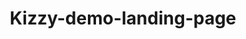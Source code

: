 # Kizzy-demo-landing-page
<!DOCTYPE html>
<html lang="en">
<head>
    <meta charset="UTF-8">
    <meta name="viewport" content="width=device-width, initial-scale=1.0">
    <title>Proposal Master Academy - Win 5-Figure Government Contracts</title>
    <style>
        * {
            margin: 0;
            padding: 0;
            box-sizing: border-box;
        }
        
        body {
            font-family: 'Georgia', serif;
            line-height: 1.6;
            color: #333;
            background: #fff;
        }
        
        .container {
            max-width: 800px;
            margin: 0 auto;
            padding: 20px;
        }
        
        .preheader {
            text-align: center;
            background: #1a365d;
            color: #fff;
            padding: 15px;
            font-size: 16px;
            font-weight: bold;
        }
        
        .hero {
            text-align: center;
            padding: 40px 20px;
            background: linear-gradient(135deg, #667eea 0%, #764ba2 100%);
            color: white;
        }
        
        .hero h1 {
            font-size: 42px;
            line-height: 1.2;
            margin-bottom: 20px;
            font-weight: bold;
        }
        
        .hero h2 {
            font-size: 24px;
            margin-bottom: 30px;
            font-weight: normal;
            opacity: 0.9;
        }
        
        .vsl-container {
            margin: 30px 0;
        }
        
        .vsl-icon {
            display: inline-block;
            position: relative;
            background: #000;
            border-radius: 15px;
            padding: 60px 40px;
            margin-bottom: 15px;
            cursor: pointer;
            transition: transform 0.3s ease;
        }
        
        .vsl-icon:hover {
            transform: scale(1.05);
        }
        
        .play-button {
            width: 80px;
            height: 80px;
            background: rgba(255,255,255,0.9);
            border-radius: 50%;
            position: relative;
            margin: 0 auto;
        }
        
        .play-button::after {
            content: '';
            width: 0;
            height: 0;
            border-left: 25px solid #333;
            border-top: 15px solid transparent;
            border-bottom: 15px solid transparent;
            position: absolute;
            top: 50%;
            left: 55%;
            transform: translate(-50%, -50%);
        }
        
        .vsl-text {
            color: #fff;
            font-size: 18px;
            font-weight: bold;
        }
        
        .cta-button {
            background: #e53e3e;
            color: white;
            padding: 18px 35px;
            font-size: 20px;
            font-weight: bold;
            border: none;
            border-radius: 8px;
            cursor: pointer;
            text-decoration: none;
            display: inline-block;
            margin: 20px 0;
            transition: background 0.3s ease;
            box-shadow: 0 4px 15px rgba(229, 62, 62, 0.3);
        }
        
        .cta-button:hover {
            background: #c53030;
            transform: translateY(-2px);
        }
        
        .section {
            padding: 60px 20px;
            margin: 40px 0;
        }
        
        .section h3 {
            font-size: 32px;
            color: #2d3748;
            margin-bottom: 30px;
            text-align: center;
            line-height: 1.3;
        }
        
        .section p {
            font-size: 18px;
            margin-bottom: 20px;
            color: #4a5568;
        }
        
        .highlight {
            background: #fed7d7;
            padding: 2px 6px;
            border-radius: 4px;
            color: #c53030;
            font-weight: bold;
        }
        
        .bold {
            font-weight: bold;
            color: #2d3748;
        }
        
        .caps {
            text-transform: uppercase;
            letter-spacing: 1px;
        }
        
        .italic {
            font-style: italic;
        }
        
        .testimonial {
            background: #f7fafc;
            padding: 30px;
            border-left: 5px solid #4299e1;
            margin: 30px 0;
            border-radius: 8px;
        }
        
        .bullet-point {
            margin: 15px 0;
            padding-left: 20px;
            position: relative;
        }
        
        .bullet-point::before {
            content: "→";
            position: absolute;
            left: 0;
            color: #e53e3e;
            font-weight: bold;
        }
        
        .value-stack {
            background: #edf2f7;
            padding: 30px;
            border-radius: 12px;
            margin: 30px 0;
        }
        
        .value-item {
            display: flex;
            justify-content: space-between;
            margin: 15px 0;
            padding: 10px 0;
            border-bottom: 1px solid #cbd5e0;
        }
        
        .value-item:last-child {
            border-bottom: none;
            font-weight: bold;
            font-size: 20px;
            color: #e53e3e;
        }
        
        .faq {
            background: #f7fafc;
            padding: 30px;
            border-radius: 12px;
            margin: 20px 0;
        }
        
        .faq h4 {
            color: #2d3748;
            margin-bottom: 15px;
            font-size: 20px;
        }
        
        .guarantee-box {
            background: #c6f6d5;
            border: 2px solid #48bb78;
            padding: 30px;
            border-radius: 12px;
            text-align: center;
            margin: 30px 0;
        }
        
        .urgency-box {
            background: #fed7d7;
            border: 2px solid #e53e3e;
            padding: 25px;
            border-radius: 8px;
            margin: 30px 0;
            text-align: center;
        }
        
        @media (max-width: 768px) {
            .hero h1 {
                font-size: 32px;
            }
            
            .hero h2 {
                font-size: 20px;
            }
            
            .section h3 {
                font-size: 26px;
            }
            
            .container {
                padding: 10px;
            }
        }
    </style>
</head>
<body>
    <!-- PREHEADER -->
    <div class="preheader">
        Attention: Former Military, Government Employees, 9-5 Professionals & Entrepreneurs Ready to Win Government Contracts
    </div>

    <!-- HERO SECTION -->
    <div class="hero">
        <div class="container">
            <h1>Win 5 & 6-Figure Government Contracts in the Next 90 Days Using Our Proven 3-Pillar Success Formula</h1>
            
            <h2>Even if you've never written a proposal before, have zero staff, and don't know where to start with government contracting</h2>
            
            <div class="vsl-container">
                <a href="https://docs.google.com/document/d/1vvNKBiIh0GS1Ejf3Wp5mXiLEn_EkSH77t7kQzKRSi70/edit?usp=sharing" class="vsl-icon">
                    <div class="play-button"></div>
                </a>
                <div class="vsl-text">Click Here To See The: VSL I WROTE FOR YOU</div>
            </div>
            
            <a href="#offer" class="cta-button">GET INSTANT ACCESS NOW!</a>
        </div>
    </div>

    <div class="container">
        <!-- PROBLEM IDENTIFICATION -->
        <div class="section">
            <h3>Why Smart Professionals Are Stuck Spinning Their Wheels in Government Contracting Hell...</h3>
            
            <p>You see those massive contract announcements...</p>
            
            <p><span class="bold">$50,000 for IT services.</span></p>
            
            <p><span class="bold">$150,000 for consulting work.</span></p>
            
            <p><span class="bold">$300,000 for training programs.</span></p>
            
            <p>And you think: <span class="italic">"I could do that work with my eyes closed."</span></p>
            
            <p>But then you dive into the actual bidding process and...</p>
            
            <p><span class="highlight">Your head starts spinning.</span></p>
            
            <p>Endless paperwork that looks like it's written in another language.</p>
            
            <p>Forms with acronyms you've never heard of: <span class="caps">SF1449, RFPs, RFQs, RFIs, NAICS codes...</span></p>
            
            <p>Rules that change faster than you can learn them.</p>
            
            <p>And the worst part?</p>
            
            <p>You spend <span class="bold">weeks</span> crafting what you think is the perfect proposal...</p>
            
            <p>Only to get a rejection letter that doesn't even explain why you lost.</p>
            
            <p>Meanwhile, you're watching other companies—some with less experience than you—walking away with contract after contract.</p>
            
            <p>You've tried the free webinars that promise "insider secrets" but leave you with more questions than answers...</p>
            
            <p>You've bought courses that teach you the basics but never show you how to actually <span class="italic">win</span>...</p>
            
            <p>And you've wasted money on consultants who give you generic advice that could apply to anyone.</p>
            
            <p>Here's what happens if you keep going down this path:</p>
            
            <p>You'll burn through months of your life writing proposals that get tossed in the trash.</p>
            
            <p>You'll start doubting whether you're cut out for this at all.</p>
            
            <p>And worst of all... you'll watch <span class="bold">billions of dollars</span> in government contracts go to your competitors while you're still trying to figure out the basics.</p>
            
            <p>But what if I told you there's a completely different way?</p>
        </div>

        <!-- ORIGIN STORY -->
        <div class="section">
            <h3>How I Went From Government Contracting Zero to $50 Million in Wins (And Why Everything You've Been Taught is Wrong)</h3>
            
            <p>Three years ago, I was exactly where you are right now.</p>
            
            <p>Staring at a government RFP that might as well have been written in hieroglyphics.</p>
            
            <p>I had the skills. I had the experience. But I didn't have the <span class="italic">system</span>.</p>
            
            <p>After my fourth rejection in a row—each one a gut punch that made me question everything—I realized something critical:</p>
            
            <p><span class="bold">The problem wasn't my qualifications.</span></p>
            
            <p><span class="bold">The problem was that nobody had taught me how evaluators actually think.</span></p>
            
            <p>See, everyone focuses on what YOU want to say in your proposal.</p>
            
            <p>But winning proposals are written for what <span class="caps">THEY</span> need to hear.</p>
            
            <p>So I started studying every winning proposal I could get my hands on.</p>
            
            <p>I analyzed the language patterns...</p>
            
            <p>The structure...</p>
            
            <p>The psychological triggers that made evaluators stop and pay attention.</p>
            
            <p>And I discovered something that changed everything:</p>
            
            <p>Government contracting isn't about having the best product or the lowest price.</p>
            
            <p><span class="highlight">It's about speaking the evaluator's language and following a precise formula that makes your proposal impossible to ignore.</span></p>
            
            <p>Once I cracked this code, everything shifted.</p>
            
            <p>My win rate jumped from 12% to over 60%.</p>
            
            <p>I stopped spending weeks on proposals that went nowhere and started focusing only on the opportunities where I had a real shot.</p>
            
            <p>In the last three years, this system has generated over <span class="bold">$50 million</span> in contract wins.</p>
            
            <p>And now I'm going to show you exactly how it works.</p>
        </div>

        <!-- SOLUTION REVELATION -->
        <div class="section">
            <h3>The 3-Pillar Success Formula That's Helping Complete Beginners Win Their First 6-Figure Contracts</h3>
            
            <p>Here's what I discovered after analyzing hundreds of winning proposals:</p>
            
            <p>Every successful government contractor follows the same three-step process.</p>
            
            <p>I call it the <span class="bold">3-Pillar Success Formula</span>:</p>
            
            <p><span class="caps bold">PILLAR 1: LEAD GENERATION ON AUTOPILOT</span></p>
            
            <p>Most people waste time hunting through random contract databases hoping to stumble across something good.</p>
            
            <p>Instead, you'll learn the exact targeting strategies that bring lucrative opportunities directly to you.</p>
            
            <p>You'll know how to identify the contracts you can actually win <span class="italic">before</span> you waste a single hour writing proposals.</p>
            
            <p>And you'll have a system for reaching decision-makers that gets you remembered when new opportunities arise.</p>
            
            <p><span class="caps bold">PILLAR 2: PROPOSAL WRITING THAT GRABS EVALUATORS BY THE THROAT</span></p>
            
            <p>This is where most people fail.</p>
            
            <p>They write proposals like college essays instead of persuasive sales documents.</p>
            
            <p>You'll learn the exact psychological triggers that make evaluators slow down and pay attention to YOUR proposal instead of skimming past it.</p>
            
            <p>Plus, you'll get the word-for-word templates and frameworks that have won millions in contracts.</p>
            
            <p><span class="caps bold">PILLAR 3: BIDDING LIKE A BOSS</span></p>
            
            <p>This is about more than just competitive pricing.</p>
            
            <p>You'll master the compliance checklists that keep you from getting disqualified over tiny technical errors.</p>
            
            <p>You'll learn the insider pricing strategies that let you win without being the cheapest.</p>
            
            <p>And you'll have time-saving tools that let you manage multiple proposals simultaneously without losing your mind.</p>
            
            <p>Here's what happens when you combine all three pillars:</p>
            
            <div class="bullet-point">You stop wasting time on contracts you'll never win and focus only on your sweet spot opportunities</div>
            
            <div class="bullet-point">Your proposals start getting noticed and remembered by evaluators who see hundreds of boring submissions</div>
            
            <div class="bullet-point">You build a reputation as a reliable contractor, which leads to repeat business and referrals</div>
            
            <div class="bullet-point">Your win rate jumps from the industry average of 20% to 60% or higher</div>
            
            <div class="bullet-point">You create a steady stream of recurring revenue that doesn't depend on one big client</div>
            
            <p>But here's the thing...</p>
            
            <p>Learning this system on your own could take you years of trial and error.</p>
            
            <p>And every month you spend figuring it out is another month of missed opportunities.</p>
            
            <p>That's why I've packaged everything into a complete training system that gives you the shortcuts I wish I'd had when I started.</p>
        </div>

        <!-- PRODUCT INTRODUCTION -->
        <div class="section">
            <h3>Introducing the Proposal Master Academy: Everything You Need to Start Winning Government Contracts in the Next 90 Days</h3>
            
            <p>This isn't another generic course that leaves you hanging with theory and good luck wishes.</p>
            
            <p>The Proposal Master Academy is a complete implementation system designed to take you from government contracting newbie to confident contract winner.</p>
            
            <p>Every module, every template, every checklist has been battle-tested on real contracts worth millions of dollars.</p>
            
            <p>Here's what makes this different from everything else you've seen:</p>
            
            <p><span class="bold">Instead of generic proposal advice...</span> you get the exact templates and frameworks I used to win $50 million in contracts.</p>
            
            <p><span class="bold">Instead of surface-level tips...</span> you get deep-dive training on the psychology of government evaluators and exactly what makes them say "yes."</p>
            
            <p><span class="bold">Instead of leaving you to figure it out alone...</span> you get lifetime access to a community of contractors who are implementing the same strategies.</p>
            
            <p><span class="bold">Instead of outdated information...</span> you get continuously updated content that keeps pace with changing regulations and requirements.</p>
            
            <p>This is the same system that helped:</p>
            
            <p>→ A retired military officer win his first $180,000 consulting contract within 60 days</p>
            
            <p>→ A corporate executive transition to government contracting and land three contracts in her first year</p>
            
            <p>→ A small business owner go from zero government experience to $2.3 million in contract wins</p>
            
            <p>Now it's your turn.</p>
        </div>

        <!-- OFFER STRUCTURE -->
        <div class="section">
            <h3>Here's Everything You Get Inside the Proposal Master Academy</h3>
            
            <div class="value-stack">
                <div class="value-item">
                    <span><strong>Complete A-to-Z Government Contracting Training</strong> - Every stage from initial research to contract award, with nothing left to guesswork</span>
                    <span>$2,500 Value</span>
                </div>
                
                <div class="value-item">
                    <span><strong>7 Contract Type Swipe Files</strong> - Word-for-word examples showing the differences between state vs federal, RFPs vs RFQs vs RFIs</span>
                    <span>$1,200 Value</span>
                </div>
                
                <div class="value-item">
                    <span><strong>SF1449 & Compliance Checklists</strong> - Never get disqualified on a technicality again with our paint-by-numbers approach</span>
                    <span>$800 Value</span>
                </div>
                
                <div class="value-item">
                    <span><strong>AI-Powered Proposal Writing Tools</strong> - Cut your writing time in half while creating more compelling proposals</span>
                    <span>$1,500 Value</span>
                </div>
                
                <div class="value-item">
                    <span><strong>Plug-and-Play Canva Proposal Templates</strong> - Professional-looking proposals that stand out from the boring competition</span>
                    <span>$900 Value</span>
                </div>
                
                <div class="value-item">
                    <span><strong>Evaluator-Grabbing Executive Summary Framework</strong> - The secret structure that makes evaluators stop and read your entire proposal</span>
                    <span>$1,200 Value</span>
                </div>
                
                <div class="value-item">
                    <span><strong>Pricing Mastery Module + Case Studies</strong> - Win contracts without being the cheapest bidder</span>
                    <span>$1,800 Value</span>
                </div>
                
                <div class="value-item">
                    <span><strong>Real Winning Proposals</strong> - Actual examples from million-dollar wins (confidential info redacted)</span>
                    <span>$2,200 Value</span>
                </div>
                
                <div class="value-item">
                    <span><strong>Private Kajabi Community Access</strong> - Get answers, feedback, and network with other successful contractors</span>
                    <span>$1,500 Value</span>
                </div>
                
                <div class="value-item">
                    <span><strong>Lifetime Updates & Access</strong> - Stay current as regulations and requirements change</span>
                    <span>$3,000 Value</span>
                </div>
                
                <div class="value-item">
                    <span><strong>Multiple Proposal Management System</strong> - Handle dozens of opportunities without dropping the ball</span>
                    <span>$1,200 Value</span>
                </div>
                
                <div class="value-item">
                    <span><strong>Lead Generation Autopilot Training</strong> - Never run out of opportunities to bid on</span>
                    <span>$2,400 Value</span>
                </div>
                
                <div class="value-item">
                    <span><strong>Bonus: Technical Writing Mastery</strong> - Write proposals that sound professional even if you're not a natural writer</span>
                    <span>$1,500 Value</span>
                </div>
                
                <div class="value-item">
                    <span><strong>Total Value:</strong></span>
                    <span>$22,600+</span>
                </div>
            </div>
            
            <p>But you won't pay anywhere near that today.</p>
            
            <p>Because I remember what it was like starting out...</p>
            
            <p>Struggling to make sense of the government contracting maze...</p>
            
            <p>Watching opportunities slip away because I didn't know the rules of the game.</p>
            
            <p>I don't want cost to be the reason you miss out on changing your financial future.</p>
            
            <p>So when you join today, your investment is just <span class="bold highlight">$447</span>.</p>
            
            <p>That's less than most people spend on a weekend getaway.</p>
            
            <p>And it's a fraction of what you'll make on your first winning contract.</p>
            
            <div class="guarantee-box">
                <h4>My Personal 60-Day Success Guarantee</h4>
                <p>I'm so confident this system will work for you that I'm offering a complete 60-day money-back guarantee.</p>
                
                <p>Go through the training. Implement the strategies. Use the templates and tools.</p>
                
                <p>If you don't see a clear path to winning your first government contract within 60 days, I'll refund every penny.</p>
                
                <p>No questions asked. No hoops to jump through.</p>
            </div>
            
            <div class="urgency-box">
                <h4><span class="caps">Limited Time Bonus</span></h4>
                <p>The first 100 people to join this month also get my <span class="bold">"Million-Dollar Mindset"</span> bonus module...</p>
                
                <p>Where I break down the exact mental frameworks that separate 6-figure contractors from everyone else.</p>
                
                <p>This bonus disappears at midnight on the last day of the month.</p>
                
                <p><span class="bold">Current enrollment count: 73/100 spots filled</span></p>
            </div>
            
            <a href="#" class="cta-button">JOIN THE PROPOSAL MASTER ACADEMY FOR JUST $447</a>
        </div>

        <!-- FAQ SECTION -->
        <div class="section">
            <h3>The Most Common Questions I Get Asked (And Why They Actually Point to Why You NEED This System)</h3>
            
            <div class="faq">
                <h4>Q: "I've never written a government proposal before. Is this too advanced for me?"</h4>
                <p>This is exactly why you need this system NOW.</p>
                
                <p>The longer you wait, the more bad habits you'll develop trying to figure it out on your own.</p>
                
                <p>I designed this specifically for beginners because I remember how overwhelming it felt when I started.</p>
                
                <p>You'll learn the right way from day one, which means you won't waste months unlearning incorrect approaches.</p>
            </div>
            
            <div class="faq">
                <h4>Q: "How do I compete against big companies with more resources?"</h4>
                <p>This question tells me you don't understand how government contracting actually works.</p>
                
                <p>Big companies have big overhead. They're slow to respond and often submit cookie-cutter proposals.</p>
                
                <p>Small businesses and solo contractors have massive advantages when they know how to leverage them.</p>
                
                <p>I'll show you exactly how to position yourself as the obvious choice, even against Fortune 500 competitors.</p>
            </div>
            
            <div class="faq">
                <h4>Q: "What if I don't have time to go through all the training?"</h4>
                <p>You're thinking about this backwards.</p>
                
                <p>You don't have time NOT to learn this system.</p>
                
                <p>Every month you spend struggling with the traditional approach is another month of missed opportunities.</p>
                
                <p>The training is designed to be consumed in bite-sized pieces. Even 30 minutes a week will transform your results.</p>
            </div>
            
            <div class="faq">
                <h4>Q: "Are you sure this works for my industry/location/situation?"</h4>
                <p>The psychology of government evaluators doesn't change based on your industry or location.</p>
                
                <p>The compliance requirements are standardized across all federal contracts.</p>
                
                <p>And the proposal structures that work have been proven across every type of government contract imaginable.</p>
                
                <p>Your specific situation isn't unique—it's an advantage waiting to be leveraged correctly.</p>
            </div>
            
            <a href="#" class="cta-button">I'M READY TO START WINNING CONTRACTS</a>
        </div>

        <!-- FINAL CTA -->
        <div class="section" style="text-align: center; background: #1a365d; color: white; padding: 60px 40px; border-radius: 12px;">
            <h3 style="color: white;">The Government Contracting Gold Rush Is Happening Right Now</h3>
            
            <p style="color: white;">While you're reading this, thousands of profitable contracts are being posted.</p>
            
            <p style="color: white;">Decision-makers are reviewing proposals.</p>
            
            <p style="color: white;">And contracts worth millions are being awarded to businesses just like yours.</p>
            
            <p style="color: white;">The question isn't whether the opportunities exist.</p>
            
            <p style="color: white;">The question is whether you'll be positioned to win them.</p>
            
            <p style="color: white;">You have two choices:</p>
            
            <p style="color: white;"><span class="bold">Choice #1:</span> Keep doing what you're doing. Keep struggling with confusing RFPs, getting rejected on proposals you worked weeks to create, and watching other contractors win the business you know you could handle.</p>
            
            <p style="color: white;"><span class="bold">Choice #2:</span> Get the system that's already helped contractors win over $50 million in government contracts. Start implementing proven strategies that work. Begin building the government contracting business you've always wanted.</p>
            
            <p style="color: white;">If you choose option 2, click the button below and I'll see you inside the Academy.</p>
            
            <p style="color: white;">Your first contract is waiting.</p>
            
            <a href="#" class="cta-button" style="font-size: 24px; padding: 20px 40px; margin: 30px 0;">GET INSTANT ACCESS NOW - $447</a>
            
            <p><small>Secure payment. Instant access. 60-day money-back guarantee.</small></p>
        </div>
    </div>
</body>
</html>
